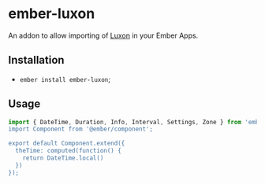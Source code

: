 # ember-luxon

An addon to allow importing of [Luxon](https://moment.github.io/luxon/) in your Ember Apps.

## Installation

* `ember install ember-luxon`;

## Usage

```js
import { DateTime, Duration, Info, Interval, Settings, Zone } from 'ember-luxon/luxon'`;
import Component from '@ember/component';

export default Component.extend({
  theTime: computed(function() {
    return DateTime.local()
  })
});
```
